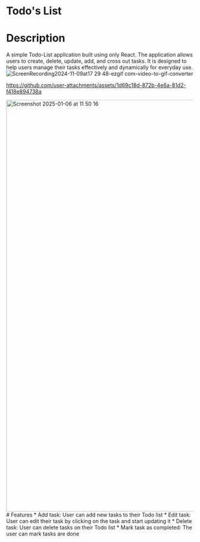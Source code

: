 # Todo's List
# Description
A simple Todo-List application built using only React. The application allows users to create, delete, update, add, and cross out tasks. It is designed to help users manage their tasks effectively and dynamically for everyday use. 
![ScreenRecording2024-11-09at17 29 48-ezgif com-video-to-gif-converter](https://github.com/user-attachments/assets/972ebf03-b320-4975-9bfe-f50630b60ef4)

https://github.com/user-attachments/assets/1d69c18d-872b-4e6a-81d2-f418e894738a


<img width="1106" alt="Screenshot 2025-01-06 at 11 50 16" src="https://github.com/user-attachments/assets/898f729c-4dc8-49a2-9f06-1f9476ab1773" />
# Features 
* Add task: User can add new tasks to their Todo list
* Edit task: User can edit their task by clicking on the task and start updating it
* Delete task: User can delete tasks on their Todo list
* Mark task as completed: The user can mark tasks are done
